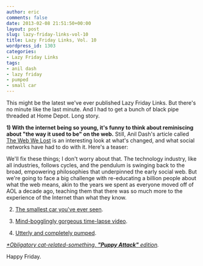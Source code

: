 ```yaml
---
author: eric
comments: false
date: 2013-02-08 21:51:50+00:00
layout: post
slug: lazy-friday-links-vol-10
title: Lazy Friday Links, Vol. 10
wordpress_id: 1303
categories:
- Lazy Friday Links
tags:
- anil dash
- lazy friday
- pumped
- small car
---
```


This might be the latest we've ever published Lazy Friday Links. But there's no minute like the last minute. And I had to get a bunch of black pipe threaded at Home Depot. Long story. 

**1) With the internet being so young, it's funny to think about reminiscing about "the way it used to be" on the web.** Still, Anil Dash's article called [The Web We Lost](http://dashes.com/anil/2012/12/the-web-we-lost.html) is an interesting look at what's changed, and what social networks have had to do with it. Here's a teaser:



> 
We'll fix these things; I don't worry about that. The technology industry, like all industries, follows cycles, and the pendulum is swinging back to the broad, empowering philosophies that underpinned the early social web. But we're going to face a big challenge with re-educating a billion people about what the web means, akin to the years we spent as everyone moved off of AOL a decade ago, teaching them that there was so much more to the experience of the Internet than what they know.




2) [The smallest car you've ever seen](http://www.youtube.com/watch?feature=player_embedded&v=jAptCdalzug#!). 

3) [Mind-bogglingly gorgeous time-lapse video](https://vimeo.com/35770492).

4) [Utterly and completely pumped](https://gimmebar-assets.s3.amazonaws.com/5113e7ce6c412.gif).

_[*Obligatory cat-related-something, **"Puppy Attack"** edition](https://gimmebar-assets.s3.amazonaws.com/5115201d4b8b5.gif)._

Happy Friday. 

